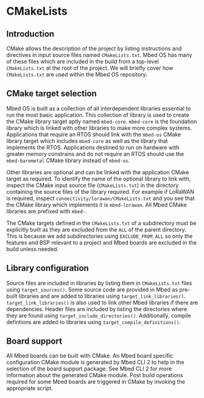 # CMakeLists

## Introduction
CMake allows the description of the project by listing instructions and directives in input source files named `CMakeLists.txt`. Mbed OS has many of these files which are included in the build from a top-level `CMakeLists.txt` at the root of the project.
We will briefly cover how `CMakeLists.txt` are used within the Mbed OS repository.

## CMake target selection

Mbed OS is built as a collection of all interdependent libraries essential to run the most basic application. This collection of library is used to create the CMake library target aptly named `mbed-core`. `mbed-core` is the foundation library which is linked with other libraries to make more complex systems. Applications that require an RTOS should link with the `mbed-os` CMake library target which includes `mbed-core` as well as the library that implements the RTOS. Applications destined to run on hardware with greater memory constrains and do not require an RTOS should use the `mbed-baremetal` CMake library instead of `mbed-os`.

Other libraries are optional and can be linked with the application CMake target as required. To identify the name of the optional library to link with, inspect the CMake input source file (`CMakeLists.txt`) in the directory containing the source files of the library required. For example if LoRaWAN is required, inspect `connectivity/lorawan/CMakeLists.txt` and you see that the CMake library which implements it is `mbed-lorawan`.
All Mbed CMake libraries are prefixed with `mbed-`.

The CMake targets defined in the `CMakeLists.txt` of a subdirectory must be explicitly built as they are excluded from the `ALL` of the parent directory. This is because we add subdirectories using `EXCLUDE_FROM_ALL` so only the features and BSP relevant to a project and Mbed boards are excluded in the build unless needed.

## Library configuration
Source files are included in libraries by listing them in `CMakeLists.txt` files using `target_sources()`. Some source code are provided in Mbed as pre-built libraries and are added to libraries using `target_link_libraries()`. `target_link_libraries()` is also used to link other Mbed libraries if there are dependencies.
Header files are included by listing the directories where they are found using `target_include_directories()`. Additionally, compile defintions are added to libraries using `target_compile_definitions()`.

## Board support
All Mbed boards can be built with CMake. An Mbed board specific configuration CMake module is generated by Mbed CLI 2 to help in the selection of the board support package. See Mbed CLI 2 for more information about the generated CMake module.
Post build operations required for some Mbed boards are triggered in CMake by invoking the appropriate script.